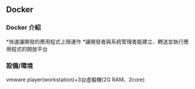 ## Docker
### Docker 介紹
*快速讓開發的應用程式上限運作
*讓開發者與系統管理者能建立、轉送並執行應用程式的開放平台

### 設備/環境
vmware player(workstation)+3台虛擬機(2G RAM、2core)

